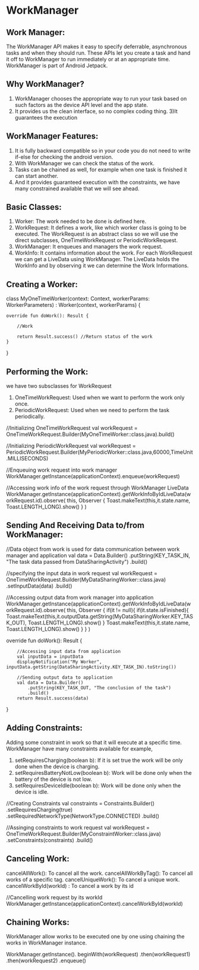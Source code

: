 # WorkManager

Work Manager:
-------------

The WorkManager API makes it easy to specify deferrable, asynchronous tasks and when they should run. These APIs let you create a task and hand it off to WorkManager to run immediately or at an appropriate time.
WorkManager is part of Android Jetpack.

Why WorkManager?
----------------

1) WorkManager chooses the appropriate way to run your task based on such factors as the device API level and the app state.
2) It provides us the clean interface, so no complex coding thing.
3)It guarantees the execution

WorkManager Features:
---------------------

1) It is fully backward compatible so in your code you do not need to write if-else for checking the android version.
2) With WorkManager we can check the status of the work.
3) Tasks can be chained as well, for example when one task is finished it can start another.
4) And it provides guaranteed execution with the constraints, we have many constrained available that we will see ahead.

Basic Classes:
--------------

1) Worker: The work needed to be done is defined here.
2) WorkRequest: It defines a work, like which worker class is going to be executed. The WorkRequest is an abstract class so we will use the direct subclasses, OneTimeWorkRequest or PeriodicWorkRequest.
3) WorkManager: It enqueues and managers the work request.
4) WorkInfo: It contains information about the work.
             For each WorkRequest we can get a LiveData using WorkManager.
             The LiveData holds the WorkInfo and by observing it we can determine the Work Informations.

Creating a Worker:
------------------

class MyOneTimeWorker(context: Context, workerParams: WorkerParameters) : Worker(context, workerParams) {

    override fun doWork(): Result {

        //Work

        return Result.success() //Return status of the work
    }

}

Performing the Work:
--------------------

we have two subsclasses for WorkRequest

1) OneTimeWorkRequest: Used when we want to perform the work only once.
2) PeriodicWorkRequest: Used when we need to perform the task periodically.

//Initializing OneTimeWorkRequest
val workRequest = OneTimeWorkRequest.Builder(MyOneTimeWorker::class.java).build()

//Initializing PeriodicWorkRequest
val workRequest = PeriodicWorkRequest.Builder(MyPeriodicWorker::class.java,60000,TimeUnit.MILLISECONDS)

//Enqueuing work request into work manager
WorkManager.getInstance(applicationContext).enqueue(workRequest)

//Accessing work info of the work request through WorkManager LiveData
WorkManager.getInstance(applicationContext).getWorkInfoByIdLiveData(workRequest.id).observe(
    this, Observer {
        Toast.makeText(this,it.state.name, Toast.LENGTH_LONG).show()
    }
)

Sending And Receiving Data to/from WorkManager:
-----------------------------------------------

//Data object from work is used for data communication between work manager and application
val data = Data.Builder()
                .putString(KEY_TASK_IN, "The task data passed from DataSharingActivity")
                .build()

//specifying the input data in work request
val workRequest = OneTimeWorkRequest.Builder(MyDataSharingWorker::class.java)
                .setInputData(data)
                .build()

//Accessing output data from work manager into application
WorkManager.getInstance(applicationContext).getWorkInfoByIdLiveData(workRequest.id).observe(
                this, Observer {
                    if(it != null){
                        if(it.state.isFinished){
                            Toast.makeText(this,it.outputData.getString(MyDataSharingWorker.KEY_TASK_OUT), Toast.LENGTH_LONG).show()
                        }
                        Toast.makeText(this,it.state.name, Toast.LENGTH_LONG).show()
                    }
                }
)

override fun doWork(): Result {

        //Accessing input data from application
        val inputData = inputData
        displayNotification("My Worker", inputData.getString(DataSharingActivity.KEY_TASK_IN).toString())

        //Sending output data to application
        val data = Data.Builder()
            .putString(KEY_TASK_OUT, "The conclusion of the task")
            .build()
        return Result.success(data)
}

Adding Constraints:
-------------------

Adding some constraint in work so that it will execute at a specific time.
WorkManager have many constraints available for example,

1) setRequiresCharging(boolean b): If it is set true the work will be only done when the device is charging.
2) setRequiresBatteryNotLow(boolean b): Work will be done only when the battery of the device is not low.
3) setRequiresDeviceIdle(boolean b): Work will be done only when the device is idle.

//Creating Constraints
val constraints = Constraints.Builder()
                .setRequiresCharging(true)
                .setRequiredNetworkType(NetworkType.CONNECTED)
                .build()

//Assinging constraints to work request
val workRequest = OneTimeWorkRequest.Builder(MyConstraintWorker::class.java)
                            .setConstraints(constraints)
                            .build()

Canceling Work:
---------------

cancelAllWork(): To cancel all the work.
cancelAllWorkByTag(): To cancel all works of a specific tag.
cancelUniqueWork(): To cancel a unique work.
cancelWorkById(workId) : To cancel a work by its id

//Cancelling work request by its workId
WorkManager.getInstance(applicationContext).cancelWorkById(workId)

Chaining Works:
--------------

WorkManager allow works to be executed one by one using chaining the works in WorkManager instance.

WorkManager.getInstance().
    beginWith(workRequest)
    .then(workRequest1)
    .then(workRequest2)
    .enqueue()
